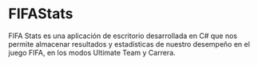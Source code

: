 # FIFAStats
FIFA Stats es una aplicación de escritorio desarrollada en C# que nos permite almacenar resultados y estadísticas de nuestro desempeño en el juego FIFA, en los modos Ultimate Team y Carrera.
